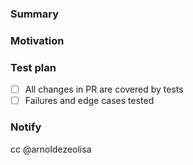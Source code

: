 ### Summary

### Motivation

### Test plan

- [ ] All changes in PR are covered by tests
- [ ] Failures and edge cases tested

### Notify

cc @arnoldezeolisa
